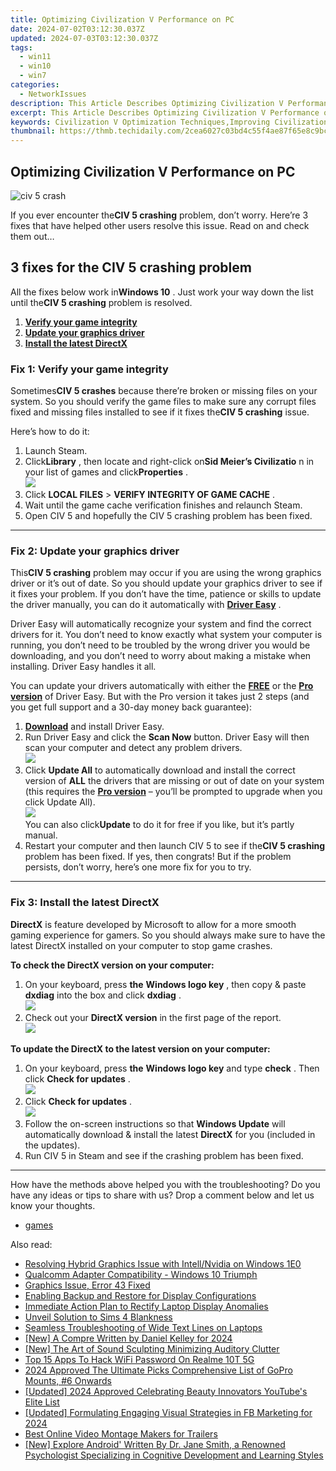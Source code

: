 ```yaml
---
title: Optimizing Civilization V Performance on PC
date: 2024-07-02T03:12:30.037Z
updated: 2024-07-03T03:12:30.037Z
tags:
  - win11
  - win10
  - win7
categories:
  - NetworkIssues
description: This Article Describes Optimizing Civilization V Performance on PC
excerpt: This Article Describes Optimizing Civilization V Performance on PC
keywords: Civilization V Optimization Techniques,Improving Civilization V Speed and Efficiency (PC),Enhancing Game Performance in Civilization V (PC Version),Tips for Optimizing Civilization V Runtime,Boosting Civilization V Performance on PC,Strategies to Improve Civilization V Loading Time (PC),Techniques to Optimize Civilization V (PC Gaming)
thumbnail: https://thmb.techidaily.com/2cea6027c03bd4c55f4ae87f65e8c9bc1f9246426c62a6f89484db17077fafde.jpg
---
```


## Optimizing Civilization V Performance on PC

![civ 5 crash](https://images.drivereasy.com/wp-content/uploads/2018/12/img_5c13785c7d494-300x246.jpg)

 If you ever encounter the**CIV 5 crashing** problem, don’t worry. Here’re 3 fixes that have helped other users resolve this issue. Read on and check them out…

## 3 fixes for the CIV 5 crashing problem

 All the fixes below work in**Windows 10** . Just work your way down the list until the**CIV 5 crashing**  problem is resolved.

1. [**Verify your game integrity**](#F1)
2. [**Update your graphics driver**](#F2)
3. [**Install the latest DirectX**](#F3)

### Fix 1: Verify your game integrity

 Sometimes**CIV 5 crashes** because there’re broken or missing files on your system. So you should verify the game files to make sure any corrupt files fixed and missing files installed to see if it fixes the**CIV 5 crashing**  issue.

Here’s how to do it:

1. Launch Steam.
2. Click**Library** , then locate and right-click on**Sid Meier’s Civilizatio** n in your list of games and click**Properties** .  
![](https://images.drivereasy.com/wp-content/uploads/2018/12/img_5c136840152ca.jpg)
3. Click  **LOCAL FILES**  \> **VERIFY INTEGRITY OF GAME CACHE** .
4. Wait until the game cache verification finishes and relaunch Steam.
5. Open CIV 5 and hopefully the CIV 5 crashing problem has been fixed.

---

### Fix 2: Update your graphics driver

 This**CIV 5 crashing** problem may occur if you are using the wrong graphics driver or it’s out of date. So you should update your graphics driver to see if it fixes your problem. If you don’t have the time, patience or skills to update the driver manually, you can do it automatically with **[Driver Easy](https://tools.techidaily.com/drivereasy/download/)**  .

 Driver Easy will automatically recognize your system and find the correct drivers for it. You don’t need to know exactly what system your computer is running, you don’t need to be troubled by the wrong driver you would be downloading, and you don’t need to worry about making a mistake when installing. Driver Easy handles it all.

 You can update your drivers automatically with either the **[FREE](https://tools.techidaily.com/drivereasy/download/)**  or the **[Pro version](https://tools.techidaily.com/drivereasy/download/)**  of Driver Easy. But with the Pro version it takes just 2 steps (and you get full support and a 30-day money back guarantee):

1. **[Download](https://tools.techidaily.com/drivereasy/download/)**  and install Driver Easy.
2. Run Driver Easy and click the **Scan Now** button. Driver Easy will then scan your computer and detect any problem drivers.  
![](https://images.drivereasy.com/wp-content/uploads/2018/12/img_5c137382eec5e.jpg)
3. Click **Update All** to automatically download and install the correct version of **ALL** the drivers that are missing or out of date on your system (this requires the **[Pro version](https://tools.techidaily.com/drivereasy/download/)**  – you’ll be prompted to upgrade when you click Update All).  
![](https://images.drivereasy.com/wp-content/uploads/2018/12/img_5c1373a8eb61b.jpg)  
 You can also click**Update** to do it for free if you like, but it’s partly manual.
4. Restart your computer and then launch CIV 5 to see if the**CIV 5 crashing** problem has been fixed. If yes, then congrats! But if the problem persists, don’t worry, here’s one more fix for you to try.

---

### **Fix 3: Install the latest DirectX**

**DirectX**  is feature developed by Microsoft to allow for a more smooth gaming experience for gamers. So you should always make sure to have the latest DirectX installed on your computer to stop game crashes.

**To check the DirectX version on your computer:**

1. On your keyboard, press **the** **Windows logo key**  , then copy & paste **dxdiag** into the box and click **dxdiag** .  
![](https://images.drivereasy.com/wp-content/uploads/2018/12/img_5c13969f3e441.jpg)
2. Check out your **DirectX version** in the first page of the report.  
![](https://images.drivereasy.com/wp-content/uploads/2018/12/img_5c1396a57e334.jpg)

 **To update the DirectX to the latest version on your computer:**

1. On your keyboard, press **the**   **Windows logo key**  and type **check** . Then click **Check for updates** .  
![](https://images.drivereasy.com/wp-content/uploads/2018/07/img_5b3c4354e7779.jpg)
2. Click **Check for updates** .  
![](https://images.drivereasy.com/wp-content/uploads/2018/07/img_5b3c43ed42ba1.jpg)
3. Follow the on-screen instructions so that **Windows Update** will automatically download & install the latest **DirectX** for you (included in the updates).
4. Run CIV 5 in Steam and see if the crashing problem has been fixed.

---

 How have the methods above helped you with the troubleshooting? Do you have any ideas or tips to share with us? Drop a comment below and let us know your thoughts.

* [games](https://tools.techidaily.com/drivereasy/download/)

<ins class="adsbygoogle"
     style="display:block"
     data-ad-format="autorelaxed"
     data-ad-client="ca-pub-7571918770474297"
     data-ad-slot="1223367746"></ins>



<ins class="adsbygoogle"
     style="display:block"
     data-ad-client="ca-pub-7571918770474297"
     data-ad-slot="8358498916"
     data-ad-format="auto"
     data-full-width-responsive="true"></ins>

<span class="atpl-alsoreadstyle">Also read:</span>
<div><ul>
<li><a href="https://network-issues.techidaily.com/resolving-hybrid-graphics-issue-with-intellnvidia-on-windows-1e0/"><u>Resolving Hybrid Graphics Issue with Intell/Nvidia on Windows 1E0</u></a></li>
<li><a href="https://network-issues.techidaily.com/qualcomm-adapter-compatibility-windows-10-triumph/"><u>Qualcomm Adapter Compatibility - Windows 10 Triumph</u></a></li>
<li><a href="https://network-issues.techidaily.com/graphics-issue-error-43-fixed/"><u>Graphics Issue, Error 43 Fixed</u></a></li>
<li><a href="https://network-issues.techidaily.com/enabling-backup-and-restore-for-display-configurations/"><u>Enabling Backup and Restore for Display Configurations</u></a></li>
<li><a href="https://network-issues.techidaily.com/immediate-action-plan-to-rectify-laptop-display-anomalies/"><u>Immediate Action Plan to Rectify Laptop Display Anomalies</u></a></li>
<li><a href="https://network-issues.techidaily.com/unveil-solution-to-sims-4-blankness/"><u>Unveil Solution to Sims 4 Blankness</u></a></li>
<li><a href="https://network-issues.techidaily.com/seamless-troubleshooting-of-wide-text-lines-on-laptops/"><u>Seamless Troubleshooting of Wide Text Lines on Laptops</u></a></li>
<li><a href="https://facebook-record-videos.techidaily.com/new-a-compre-written-by-daniel-kelley-for-2024/"><u>[New] A Compre Written by Daniel Kelley for 2024</u></a></li>
<li><a href="https://tiktok-clips.techidaily.com/new-the-art-of-sound-sculpting-minimizing-auditory-clutter/"><u>[New] The Art of Sound Sculpting  Minimizing Auditory Clutter</u></a></li>
<li><a href="https://easy-unlock-android.techidaily.com/top-15-apps-to-hack-wifi-password-on-realme-10t-5g-by-drfone-android/"><u>Top 15 Apps To Hack WiFi Password On Realme 10T 5G</u></a></li>
<li><a href="https://some-guidance.techidaily.com/2024-approved-the-ultimate-picks-comprehensive-list-of-gopro-mounts-6-onwards/"><u>2024 Approved  The Ultimate Picks  Comprehensive List of GoPro Mounts, #6 Onwards</u></a></li>
<li><a href="https://facebook-video-footage.techidaily.com/updated-2024-approved-celebrating-beauty-innovators-youtubes-elite-list/"><u>[Updated] 2024 Approved  Celebrating Beauty Innovators  YouTube's Elite List</u></a></li>
<li><a href="https://facebook-video-recording.techidaily.com/updated-formulating-engaging-visual-strategies-in-fb-marketing-for-2024/"><u>[Updated] Formulating Engaging Visual Strategies in FB Marketing for 2024</u></a></li>
<li><a href="https://ai-driven-video-production.techidaily.com/best-online-video-montage-makers-for-trailers/"><u>Best Online Video Montage Makers for Trailers</u></a></li>
<li><a href="https://screen-capture.techidaily.com/new-explore-android-written-by-dr-jane-smith-a-renowned-psychologist-specializing-in-cognitive-development-and-learning-styles/"><u>[New] Explore Android' Written By  Dr. Jane Smith, a Renowned Psychologist Specializing in Cognitive Development and Learning Styles</u></a></li>
</ul></div>

